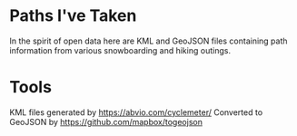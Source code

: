 # Paths I've Taken

In the spirit of open data here are KML and GeoJSON files containing path information from various snowboarding and hiking outings. 

# Tools

KML files generated by https://abvio.com/cyclemeter/
Converted to GeoJSON by https://github.com/mapbox/togeojson